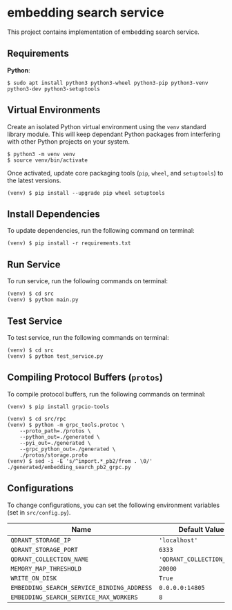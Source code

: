 # embedding search service

This project contains implementation of embedding search service.

## Requirements

**Python**:

```shell
$ sudo apt install python3 python3-wheel python3-pip python3-venv python3-dev python3-setuptools
```

## Virtual Environments

Create an isolated Python virtual environment using the `venv` standard library module. This will keep dependant Python
packages from interfering with other Python projects on your system.

```shell
$ python3 -m venv venv
$ source venv/bin/activate
```

Once activated, update core packaging tools (`pip`, `wheel`, and `setuptools`) to the latest versions.

```shell
(venv) $ pip install --upgrade pip wheel setuptools
```

## Install Dependencies

To update dependencies, run the following command on terminal:

```shell
(venv) $ pip install -r requirements.txt
```

## Run Service

To run service, run the following commands on terminal:

```shell
(venv) $ cd src
(venv) $ python main.py
```

## Test Service

To test service, run the following commands on terminal:

```shell
(venv) $ cd src
(venv) $ python test_service.py
```

## Compiling Protocol Buffers (`protos`)

To compile protocol buffers, run the following commands on terminal:

```shell
(venv) $ pip install grpcio-tools

(venv) $ cd src/rpc
(venv) $ python -m grpc_tools.protoc \
    --proto_path=./protos \
    --python_out=./generated \
    --pyi_out=./generated \
    --grpc_python_out=./generated \
    ./protos/storage.proto
(venv) $ sed -i -E 's/^import.*_pb2/from . \0/' ./generated/embedding_search_pb2_grpc.py
```

## Configurations

To change configurations, you can set the following environment variables (set in `src/config.py`).

| Name                                       | Default Value              |
|--------------------------------------------|----------------------------|
| `QDRANT_STORAGE_IP`                        | `'localhost'`              |
| `QDRANT_STORAGE_PORT`                      | `6333`                     |
| `QDRANT_COLLECTION_NAME`                   | `'QDRANT_COLLECTION_NAME'` |
| `MEMORY_MAP_THRESHOLD`                     | `20000`                    |
| `WRITE_ON_DISK`                            | `True`                     |
| `EMBEDDING_SEARCH_SERVICE_BINDING_ADDRESS` | `0.0.0.0:14805 `           |
| `EMBEDDING_SEARCH_SERVICE_MAX_WORKERS`     | `8`                        |
